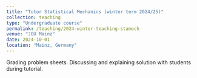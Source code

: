 ```yaml
---
title: "Tutor Statistical Mechanics (winter term 2024/25)"
collection: teaching
type: "Undergraduate course"
permalink: /teaching/2024-winter-teaching-stamech
venue: "JGU Mainz"
date: 2024-10-01
location: "Mainz, Germany"
---
```


Grading problem sheets. Discussing and explaining solution with students during tutorial.
